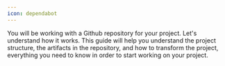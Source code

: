 ```yaml
---
icon: dependabot
---
```


You will be working with a Github repository for your project. Let's understand how it works. This guide will help you understand the project structure, the artifacts in the repository, and how to transform the project, everything you need to know in order to start working on your project.